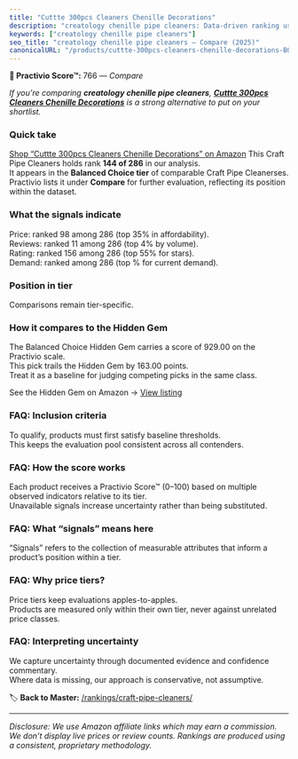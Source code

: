 ```yaml
---
title: "Cuttte 300pcs Cleaners Chenille Decorations"
description: "creatology chenille pipe cleaners: Data-driven ranking using the Practivio Score™. Positioned by quality, value, demand, findability, momentum."
keywords: ["creatology chenille pipe cleaners"]
seo_title: "creatology chenille pipe cleaners — Compare (2025)"
canonicalURL: "/products/cuttte-300pcs-cleaners-chenille-decorations-B09DCQMFGQ/"
---
```


**🛒 Practivio Score™:** 766 — _Compare_


*If you're comparing **creatology chenille pipe cleaners**, **[Cuttte 300pcs Cleaners Chenille Decorations](https://www.amazon.com/dp/B09DCQMFGQ?tag=practivio-20)** is a strong alternative to put on your shortlist.*
### Quick take
[Shop “Cuttte 300pcs Cleaners Chenille Decorations” on Amazon](https://www.amazon.com/dp/B09DCQMFGQ?tag=practivio-20)
This Craft Pipe Cleaners holds rank **144 of 286** in our analysis.  
It appears in the **Balanced Choice tier** of comparable Craft Pipe Cleanerses.  
Practivio lists it under **Compare** for further evaluation, reflecting its position within the dataset.

### What the signals indicate
Price: ranked 98 among 286 (top 35% in affordability).  
Reviews: ranked 11 among 286 (top 4% by volume).  
Rating: ranked 156 among 286 (top 55% for stars).  
Demand: ranked  among 286 (top % for current demand).

### Position in tier
Comparisons remain tier-specific.

### How it compares to the Hidden Gem
The Balanced Choice Hidden Gem carries a score of 929.00 on the Practivio scale.  
This pick trails the Hidden Gem by 163.00 points.  
Treat it as a baseline for judging competing picks in the same class.  

See the Hidden Gem on Amazon → [View listing](https://www.amazon.com/dp/B09LYG8WQ9?tag=practivio-20)

### FAQ: Inclusion criteria
To qualify, products must first satisfy baseline thresholds.  
This keeps the evaluation pool consistent across all contenders.

### FAQ: How the score works
Each product receives a Practivio Score™ (0–100) based on multiple observed indicators relative to its tier.  
Unavailable signals increase uncertainty rather than being substituted.

### FAQ: What “signals” means here
“Signals” refers to the collection of measurable attributes that inform a product’s position within a tier.

### FAQ: Why price tiers?
Price tiers keep evaluations apples-to-apples.  
Products are measured only within their own tier, never against unrelated price classes.

### FAQ: Interpreting uncertainty
We capture uncertainty through documented evidence and confidence commentary.  
Where data is missing, our approach is conservative, not assumptive.

<!-- Missing template for Compare/CompareWithinPriceClass -->


🏷️ **Back to Master:** [/rankings/craft-pipe-cleaners/](/rankings/craft-pipe-cleaners/)

---
_Disclosure: We use Amazon affiliate links which may earn a commission. We don’t display live prices or review counts. Rankings are produced using a consistent, proprietary methodology._
